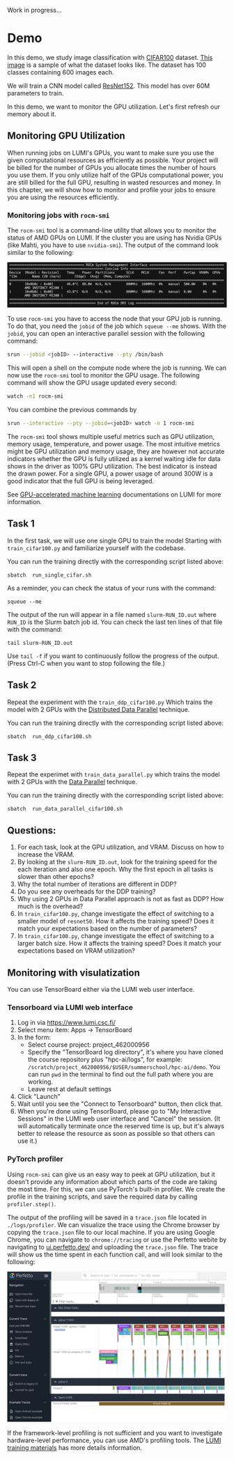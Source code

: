 Work in progress...

# Demo

In this demo, we study image classification with [CIFAR100](https://www.cs.toronto.edu/~kriz/cifar.html) dataset. [This image](./img/cifar100.jpg) is a sample of what the dataset looks like. The dataset has 100 classes containing 600 images each.

We will train a CNN model called [ResNet152](https://docs.pytorch.org/vision/main/models/generated/torchvision.models.resnet152.html). This model has over 60M parameters to train.

In this demo, we want to monitor the GPU utilization. Let's first refresh our memory about it.

## Monitoring GPU Utilization
When running jobs on LUMI's GPUs, you want to make sure you use the given computational resources as efficiently as possible. Your project will be billed for the number of GPUs you allocate times the number of hours you use them. If you only utilize half of the GPUs computational power, you are still billed for the full GPU, resulting in wasted resources and money. In this chapter, we will show how to monitor and profile your jobs to ensure you are using the resources efficiently.

### Monitoring jobs with `rocm-smi`

The `rocm-smi` tool is a command-line utility that allows you to monitor the status of AMD GPUs on LUMI. If the cluster you are using has Nvidia GPUs (like Mahti, you have to use `nvidia-smi`). The output of the command look similar to the following:

![Image title](./img/rocm-smi.png)

To use `rocm-smi` you have to access the node that your GPU job is running. To do that, you need the
  `jobid` of the job which `squeue --me` shows. With the `jobid`, you can open an interactive parallel session with the following command:

```bash
srun --jobid <jobID> --interactive --pty /bin/bash
```
This will open a shell on the compute node where the job is running. We can now use the `rocm-smi` tool to monitor the GPU usage. The following command will show the GPU usage updated every second:

```bash
watch -n1 rocm-smi
```
You can combine the previous commands by 
```bash
srun --interactive --pty --jobid=<jobID> watch -n 1 rocm-smi
```

The `rocm-smi` tool shows multiple useful metrics such as GPU utilization, memory usage, temperature, and power usage. The most intuitive metrics might be GPU utilization and memory usage, they are however not accurate indicators whether the GPU is fully utilized as a kernel waiting idle for data shows in the driver as 100% GPU utilization. The best indicator is instead the drawn power. For a single GPU, a power usage of around 300W is a good indicator that the full GPU is being leveraged. 

See [GPU-accelerated machine learning](https://docs.csc.fi/support/tutorials/gpu-ml/) documentations on LUMI for more information.

## Task 1

In the first task, we will use one single GPU to train the model Starting with `train_cifar100.py` and familiarize yourself with the codebase.

You can run the training directly with the corresponding script listed above:

    sbatch  run_single_cifar.sh

As a reminder, you can check the status of your runs with the command:

    squeue --me

The output of the run will appear in a file named `slurm-RUN_ID.out`
where `RUN_ID` is the Slurm batch job id. You can check the last ten
lines of that file with the command:

    tail slurm-RUN_ID.out

Use `tail -f` if you want to continuously follow the progress of the
output. (Press Ctrl-C when you want to stop following the file.)

## Task 2

Repeat the experiment with the `train_ddp_cifar100.py` Which trains the model with 2 GPUs with the [Distributed Data Parallel](https://docs.pytorch.org/tutorials/intermediate/ddp_tutorial.html) technique.

You can run the training directly with the corresponding script listed above:

    sbatch  run_ddp_cifar100.sh


## Task 3

Repeat the experimet with `train_data_parallel.py` which trains the model with 2 GPUs with the [Data Parallel](https://docs.pytorch.org/docs/stable/generated/torch.nn.DataParallel.html) technique.

You can run the training directly with the corresponding script listed above:

    sbatch  run_data_parallel_cifar100.sh

## Questions:
1. For each task, look at the GPU utilization, and VRAM. Discuss on how to increase the VRAM.
2. By looking at the `slurm-RUN_ID.out`, look for the training speed for the each iteration and also one epoch. Why the first epoch in all tasks is slower than other epochs?
3. Why the total number of iterations are different in DDP?
4. Do you see any overheads for the DDP training?
5. Why using 2 GPUs in Data Parallel approach is not as fast as DDP? How much is the overhead?
6. In `train_cifar100.py`, change investigate the effect of switching to a smaller model of `resnet50`. How it affects the training speed? Does it match your expectations based on the number of parameters?
7. In `train_cifar100.py`, change investigate the effect of switching to a larger batch size. How it affects the training speed? Does it match your expectations based on VRAM utilization?

   
## Monitoring with visulatization

You can use TensorBoard either via the LUMI web user interface.

### Tensorboard via LUMI web interface

1. Log in via <https://www.lumi.csc.fi/>
2. Select menu item: Apps → TensorBoard
4. In the form:
   - Select course project: project_462000956
   - Specify the "TensorBoard log directory", it's where you have cloned the course repository plus "hpc-ai/logs", for example:
  `/scratch/project_462000956/$USER/summerschool/hpc-ai/demo`. You can run `pwd` in the terminal to find out the full path where you are working.
   - Leave rest at default settings
6. Click "Launch"
7. Wait until you see the "Connect to Tensorboard" button, then click that.
8. When you're done using TensorBoard, please go to "My Interactive Sessions" in the LUMI web user interface and "Cancel" the session. (It will automatically terminate once the reserved time is up, but it's always better to release the resource as soon as possible so that others can use it.)

### PyTorch profiler

Using `rocm-smi` can give us an easy way to peek at GPU utilization, but it doesn't provide any information about which parts of the code are taking the most time. For this, we can use PyTorch's built-in profiler. We create the profile in the training scripts, and save the required data by calling `profiler.step()`. 

The output of the profiling will be saved in a `trace.json` file located in `./logs/profiler`. We can visualize the trace using the Chrome browser by copying the `trace.json` file to our local machine. If you are using Google Chrome, you can navigate to `chrome://tracing` or use the Perfetto webite by navigating to [ui.perfetto.dev/](https://ui.perfetto.dev/) and uploading the `trace.json` file. The trace will show us the time spent in each function call, and will look similar to the following:

![Image title](./img/perfetto-trace.png)

If the framework-level profiling is not sufficient and you want to investigate hardware-level performance, you can use AMD's profiling tools. The [LUMI training materials](https://lumi-supercomputer.github.io/LUMI-training-materials/) has more details information.
